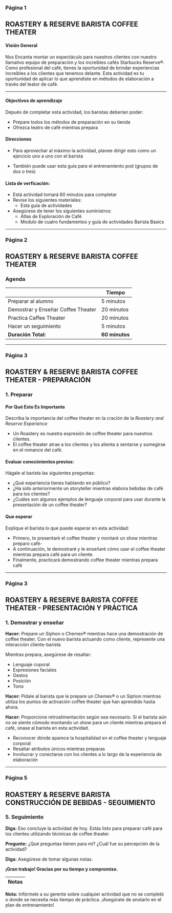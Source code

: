### Página 1

## ROASTERY & RESERVE BARISTA COFFEE THEATER

#### Visión General
Nos Encanta montar un espectáculo para nuestros clientes con nuestro llamativo equipo de preparación y los increíbles cafés Starbucks Reserve®. Como profesional del café, tienes la oportunidad de brindar experiencias increíbles a los clientes que tenemos delante. Esta actividad es tu oportunidad de aplicar lo que aprendiste en métodos de elaboración a través del teator de café.

---

#### Objectivos de aprendizaje

Depués de completar esta actividad, los baristas deberían poder:

- Prepare todos los métodos de preparación en su tienda
- Ofrezca teatro de café mientras prepara

#### Direcciones

- Para aprovechar al máximo la actividad, planee dirigir esto como un ejercicio uno a uno con el barista

- También puede usar esta guía para el entrenamiento pod (grupos de dos o tres)

#### Lista de verficación:

- Está actividad tomará 60 minutos para completar
- Revise los siguientes materiales:
  - Esta guía de actividades
- Asegúrese de tener los siguientes suministros:
  - Atlas de Exploración de Café
  - Modulo de cuatro fundamentos y guía de actividades Barista Basics
---
### Página 2

## ROASTERY & RESERVE BARISTA COFFEE THEATER

### Agenda

|   | **Tiempo** |
| - | ---------- |
| Preparar al alumno | 5 minutos |
| Demostrar y Enseñar Coffee Theater | 20 minutos |
| Practica Caffee Theater | 20 minutos |
| Hacer un seguimiento | 5 minutos |
| **Duración Total:** | **60 minutos** |
---
### Página 3

## ROASTERY & RESERVE BARISTA COFFEE THEATER - PREPARACIÓN
### 1. Preparar
#### Por Qué Esto Es Importante
Describa la importancia del coffee theater en la cración de la _Roastery and Reserve Experience_
- Un Roastery es nuestra expresión de coffee theater para nuestros clientes.
- El coffee theater atrae a los clientes y los alienta a sentarse y sumegirse en el romance del café.

#### Evaluar conocimientos previos:
Hágale al barista las siguientes preguntas:
- ¿Qué experiencia tienes hablando en público?
- ¿Ha sido anteriormente un storyteller mientras elabora bebidas de café para los clientes?
- ¿Cuáles son algunos ejemplos de lenguaje corporal para usar durante la presentación de un coffee theater?

#### Que esperar
Explique el barista lo que puede esperar en esta actividad:
- Primero, te presentaré el coffee theater y montaré un show mientras preparo café-
- A continuación, le demostraré y le enseñaré cómo usar el coffee theater mientras prepara café para un cliente.
- Finalmente, practicará demostrando coffee theater mientras prepara café
---
### Página 3

## ROASTERY & RESERVE BARISTA COFFEE THEATER - PRESENTACIÓN Y PRÁCTICA
### 1. Demostrar y enseñar

**Hacer:** Prepare un Siphon o Chemex® mientras hace una demostración de coffee theater. Con el nuevo barista actuando como cliente, represente una interacción cliente-barista

Mientras prepara, asegúrese de resaltar:
- Lenguaje coporal
- Expresiones faciales
- Gestos
- Posición
- Tono

**Hacer:** Pídale al barista que le prepare un Chemex® o un Siphon mientras utiliza los puntos de activación coffee theater que han aprendido hasta ahora.

**Hacer:** Proporcione retroalimentación según sea necesario. Si el barista aún no se siente cómodo montando un show para un cliente mientras prepara el café, únase al barista en esta actividad.

- Reconocer dónde aparece la hospitalidad en el coffee theater y lenguaje corporal
- Resaltar atributos únicos mientras preparas
- Involucrar y conectarse con los clientes a lo largo de la experiencia de elaboración
---
### Página 5

## ROASTERY & RESERVE BARISTA CONSTRUCCIÓN DE BEBIDAS - SEGUIMIENTO

### 5. Seguimiento

**Diga:** Eso concluye la actividad de hoy. Estás listo para preparar café para los clientes utilizando técinicas de coffee theater.

**Pregunte:** ¿Qué preguntas tienen para mi? ¿Cuál fue su percepción de la actividad?

**Diga:** Asegúrese de tomar algunas notas.

**¡Gran trabajo! Gracias por su tiempo y compromiso.**

| **Notas** |
| - |

**Nota:** Infórmele a su gerente sobre cualquier actividad que no se completó o donde se necesita más tiempo de práctica. ¡Asegúrate de anotarlo en el plan de entrenamiento!